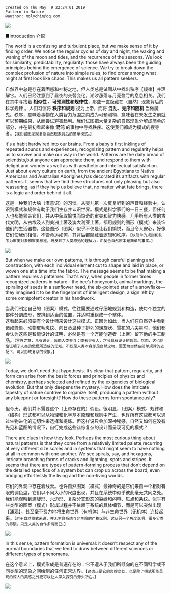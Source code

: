 ```
Created on Thu May  9 22:24:01 2019
Pattern in Nature
@author: molychin@qq.com
```

![](res/pin_002.png)

■Introduction 介绍

The world is a confusing and turbulent place, but we make sense of it by finding order. We notice the regular cycles of day and night, the waxing and waning of the moon and tides, and the recurrence of the seasons. We look for similarity, predictability, regularity: those have always been the guiding principles behind the emergence of science. We try to break down the complex profusion of nature into simple rules, to find order among what might at first look like chaos. This makes us all pattern seekers.

自然界中总是存在着困惑和神秘之地，但人类总是试图从中找出秩序【规律】并理解它。人们已经注意到了昼夜的交替变化，潮汐涨落与月亮盈亏的息息相关。我们在其中寻找着 **相似性 、可预测性和规律性**，那些一直隐藏在（自然）现象背后的科学规律 。人们习惯将 **秩序和规则** 视为上帝，而将 **混乱、无序和随机** 当做魔鬼。秩序，意味着事物在人类智力范围之内成为可预测物，意味着在未发生之前就可以预期结果，从而尝试避害趋利。我们试图把大量复杂的自然现象分解成简单的部分，并在最初看起来像 **混沌** 的事物中寻找秩序。这使我们都成为模式的搜寻者。`【我们试图发现复杂自然现象背后的简单模式。】`

It's a habit hardwired into our brains. From a baby's first inklings of repeated sounds and experiences, recognizing pattern and regularity  helps us to survive and make our way in the world. Patterns are the daily bread of scientists,but anyone can appreciate them, and respond to them with delight and wonder as well as with aesthetic and intellectual satisfaction. Just about every culture on earth, from the ancient Egyptians to Native Americans and Australian Aborigines,has decorated its artifacts with regular patterns.
It seems that we find these structures not only pleasing but also reassuring, as if they help us believe that, no matter what fate brings, there is a logic and order behind it all.

这是一种我们大脑（潜意识）的习惯。从婴儿第一次反复听到的声音和经验中，认识到模式和规律有助于我们生存并认识世界。模式是科学家们的一日三餐，但任何人也都能领会它们，并从中获取愉悦而惊奇的审美和智力快感。几乎所有人类的古代文明，从古埃及人到美洲土著及澳大利亚土著，都用规则的图形（模式）来装饰他们的生活器物。这些图形（图案）似乎不仅是让我们愉悦，而且令人安心，好像它们使我们相信，不管命运如何，其背后都隐藏着逻辑和秩序。`【以简单的规则和秩序为审美对象和审美标准，既反映了人类原始的理解力，由契合自然原本是简单的事实。】`  

![](res/pin_004.jpg)

But when we make our own patterns, it is through careful planning and construction, with each individual element cut to shape and laid in place, or woven one at a time into the fabric.
The message seems to be that making a pattern requires a patterner. That's why, when people in former times recognized patterns in nature—the bee’s honeycomb, animal markings, the spiraling of seeds in a sunflower head, the six-pointed star of a snowflake—they imagined it to be the fingerprint of intelligent design, a sign left by some omnipotent creator in his handiwork.

当我们制定自己的（图案）模式，往往需要通过仔细地规划和构造，使每个独立的部件分割成形，安排到适当的位置，并适时重组成一个整体。  
这看起来必须要有个设计师来设计这些模式。正因为如此，当人们在自然界中看到诸如蜂巢、动物皮毛斑纹、向日葵盘种子排列的螺旋状、雪花的六尖星时，他们都会认为这些是智能设计的证明，必然是有一个万能创造者（上帝）留下他的手工制品。`【言外之意，凡有设计，皆由人类参与；或者只有人，才会具有设计的智慧。然而，这也恰恰证明了人类的傲慢所造成的无知。不仅是人类本身即是自然之物，更因为自然在简单规律的支配下，可以形成复杂的现象。】`

![](res/pin_005.jpg)

Today, we don’t need that hypothesis. It’s clear that pattern, regularity, and form can arise from the basic forces and principles of physics and chemistry, perhaps selected and refined by the exigencies of biological evolution. But that only deepens the mystery. How does the intricate tapestry of nature contrive to organize itself, producing a pattern without any blueprint or foresight? How do these patterns form spontaneously?

但今天，我们并不需要这个（上帝存在的）假设。很明显，（图案）模式、规律和（结构）形式都可以从物理和化学基本原理和规则中产生，也许所有这些都可以通过生物进化的迫切性来选择和提炼。但这样说只会加深神秘感，自然又如何在没有先见和蓝图的情况下，自行完成这些错综复杂的设计而呈现可见的模式？

There are clues in how they look. Perhaps the most curious thing about natural patterns is that they come from a relatively limited palette,recurring at very different size scales and in systems that might seem to have nothing at all in common with one another. We see spirals, say, and hexagons, intricate branching forms of cracks and lightning, spots and stripes. It seems that there are types of pattern-forming process that don’t depend on the detailed specifics of a system but can crop up across the board, even bridging effortlessly the living and the non-living worlds.

它们的外观中存在着线索。也许自然图案（模式）最神奇的是它们来自一个相对有限的调色盘，它们以不同大小的尺度出现，并且在系统中似乎彼此毫无共同之处。我们能观察到螺旋形、六边形、复杂分支形态的裂缝和闪电、斑点和条纹。似乎有些类型的图案（模式）形成过程并不依赖于系统的具体细节，而是可以突然出现【涌现】，甚至毫不费力地将生命世界（有机体）与非生命世界（无机体）连接起来。`【对于自然模式来说，并无生命系统与非生命的严格区别，这从另一个角度说明，很多分类的界限，只是人类的自作多情而已。】`

![](res/pin_006.jpg)

In this sense, pattern formation is universal: it doesn’t respect any of the normal boundaries that we tend to draw between different sciences or different types of phenomena.

在这个意义上，模式形成是普遍存在的：它不遵从于我们所倾向的在不同科学或不同类型的现象之间绘制的任何正常边界。`【这也正是它的奇妙之处，也是除了模式所能呈现的惊人的美感之外更可以让人深入探究的源头所在。】`

![](res/pin_003.png)
